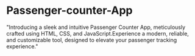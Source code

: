 # Passenger-counter-App
"Introducing a sleek and intuitive Passenger Counter App, meticulously crafted using HTML, CSS, and JavaScript.Experience a modern, reliable, and customizable tool, designed to elevate your passenger tracking experience."
